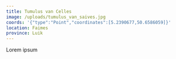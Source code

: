```yaml
---
title: Tumulus van Celles
image: /uploads/tumulus_van_saives.jpg
coords: '{"type":"Point","coordinates":[5.2390677,50.6586059]}'
location: Faimes
province: Luik
---
```

Lorem ipsum